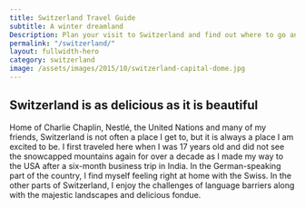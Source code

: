 ```yaml
---
title: Switzerland Travel Guide
subtitle: A winter dreamland
Description: Plan your visit to Switzerland and find out where to go and what to do in Switzerland. Read about itineraries, activities, places to stay and travel essentials...
permalink: "/switzerland/"
layout: fullwidth-hero
category: switzerland
image: /assets/images/2015/10/switzerland-capital-dome.jpg
---
```


## Switzerland is as delicious as it is beautiful 

Home of Charlie Chaplin, Nestlé, the United Nations and many of my friends, Switzerland is not often a place I get to, but it is always a place I am excited to be. I first traveled here when I was 17 years old and did not see the snowcapped mountains again for over a decade as I made my way to the USA after a six-month business trip in India. In the German-speaking part of the country, I find myself feeling right at home with the Swiss. In the other parts of Switzerland, I enjoy the challenges of language barriers along with the majestic landscapes and delicious fondue.